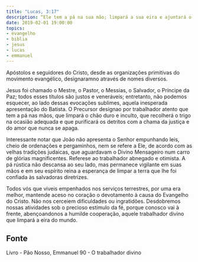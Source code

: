 ```yaml
---
title: "Lucas, 3:17"
description: “Ele tem a pá na sua mão; limpará a sua eira e ajuntará o trigo no seu celeiro, mas queimará a palha com o fogo que nunca se apaga.” - João Batista
date: 2019-02-01 19:00:00
topics: 
- evangelho
- biblia
- jesus
- lucas
- emmanuel
---
```


Apóstolos e seguidores do Cristo, desde as organizações primitivas do
movimento evangélico, designaram­no através de nomes diversos.

Jesus foi chamado o Mestre, o Pastor, o Messias, o Salvador, o Príncipe da
Paz; todos esses títulos são justos e veneráveis; entretanto, não podemos esquecer,
ao lado dessas evocações sublimes, aquela inesperada apresentação do Batista. O
Precursor designa­o por trabalhador atento que tem a pá nas mãos, que limpará o
chão duro e inculto, que recolherá o trigo na ocasião adequada e que purificará os
detritos com a chama da justiça e do amor que nunca se apaga.

Interessante notar que João não apresenta o Senhor empunhando leis, cheio
de ordenações e pergaminhos, nem se refere a Ele, de acordo com as velhas
tradições judaicas, que aguardavam o Divino Mensageiro num carro de glórias
magnificentes. Refere­se ao trabalhador abnegado e otimista. A pá rústica não
descansa ao seu lado, mas permanece vigilante em suas mãos e em seu espírito reina
a esperança de limpar a terra que lhe foi confiada às salvadoras diretrizes.

Todos vós que viveis empenhados nos serviços terrestres, por uma era melhor,
mantende aceso no coração o devotamento à causa do Evangelho do Cristo. Não nos
cerceiem dificuldades ou ingratidões. Desdobremos nossas atividades sob o precioso
estímulo da fé, porque conosco vai à frente, abençoando­nos a humilde cooperação,
aquele trabalhador divino que limpará a eira do mundo.



## Fonte
Livro - Pão Nosso, Emmanuel
90 - O trabalhador divino
